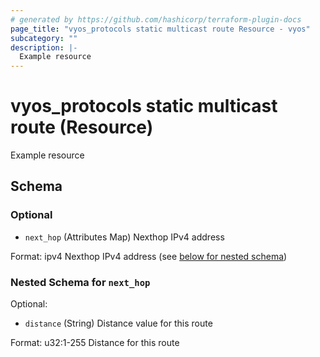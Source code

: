 ```yaml
---
# generated by https://github.com/hashicorp/terraform-plugin-docs
page_title: "vyos_protocols static multicast route Resource - vyos"
subcategory: ""
description: |-
  Example resource
---
```


# vyos_protocols static multicast route (Resource)

Example resource



<!-- schema generated by tfplugindocs -->
## Schema

### Optional

- `next_hop` (Attributes Map) Nexthop IPv4 address

Format: ipv4
Nexthop IPv4 address (see [below for nested schema](#nestedatt--next_hop))

<a id="nestedatt--next_hop"></a>
### Nested Schema for `next_hop`

Optional:

- `distance` (String) Distance value for this route

Format: u32:1-255
Distance for this route
